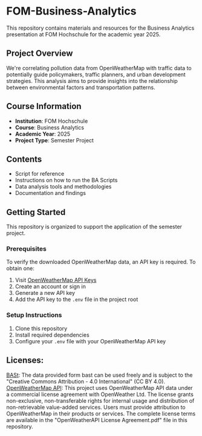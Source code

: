 # FOM-Business-Analytics

This repository contains materials and resources for the Business Analytics presentation at FOM Hochschule for the academic year 2025.

## Project Overview

We're correlating pollution data from OpenWeatherMap with traffic data to potentially guide policymakers, traffic planners, and urban development strategies. This analysis aims to provide insights into the relationship between environmental factors and transportation patterns.

## Course Information
- **Institution**: FOM Hochschule
- **Course**: Business Analytics
- **Academic Year**: 2025
- **Project Type**: Semester Project

## Contents
- Script for reference
- Instructions on how to run the BA Scripts
- Data analysis tools and methodologies
- Documentation and findings

## Getting Started

This repository is organized to support the application of the semester project.

### Prerequisites

To verify the downloaded OpenWeatherMap data, an API key is required. To obtain one:

1. Visit [OpenWeatherMap API Keys](https://home.openweathermap.org/api_keys)
2. Create an account or sign in
3. Generate a new API key
4. Add the API key to the `.env` file in the project root

### Setup Instructions

1. Clone this repository
2. Install required dependencies
3. Configure your `.env` file with your OpenWeatherMap API key

## Licenses:

[BASt](https://www.bast.de/): The data provided form bast can be used freely and is subject to the "Creative Commons Attribution - 4.0 International" (CC BY 4.0).
[OpenWeatherMap API](https://openweathermap.org/api): This project uses OpenWeatherMap API data under a commercial license agreement with OpenWeather Ltd. The license grants non-exclusive, non-transferable rights for internal usage and distribution of non-retrievable value-added services. Users must provide attribution to OpenWeatherMap in their products or services. The complete license terms are available in the "OpenWeatherAPI License Agreement.pdf" file in this repository.
